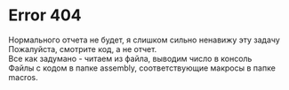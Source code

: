 # Error 404

Нормального отчета не будет, я слишком сильно ненавижу эту задачу\
Пожалуйста, смотрите код, а не отчет.\
Все как задумано - читаем из файла, выводим число в консоль\
Файлы с кодом в папке assembly, соответствующие макросы в папке macros.